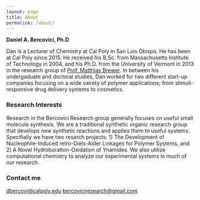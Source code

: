 ```yaml
---
layout: page
title: About
permalink: /about/
---
```

**Daniel A. Bercovici, Ph.D**

Dan is a Lecturer of Chemistry at Cal Poly in San Luis Obispo.  He has been at Cal Poly since 2015.  He received his B.Sc. from Massachusetts Institute of Technology in 2004, and his Ph.D. from the University of Vermont in 2013 in the research group of [Prof. Matthias Brewer](https://www.uvm.edu/cas/chemistry/profiles/matthias-brewer).  In between his undergaduate and doctoral studies, Dan worked for two different start-up companies focusing on a wide vairety of polymer applications; from stimuli-responsive drug delivery systems to cosmetics. 

### Research Interests
Research in the Bercovici Research group generally focuses on useful small molecule synthesis.  We are a traditional synthetic organic research group that develops new synthetic reactions and applies them to useful systems.  Specifially we have two resarch projects: 1) The Development of Nucleophile-Induced retro-Diels-Alder Linkages for Polymer Systems, and 2) A Novel Hydroboration-Oxidation of Ynamides. We also utilize computational chemistry to analyze our experimental systems in much of our research.

### Contact me

[dbercovi@calpoly.edu](mailto:dbercovi@calpoly.edu)
[bercoviciresearch@gmail.com](mailto:bercoviciresearch@gmail.com)
